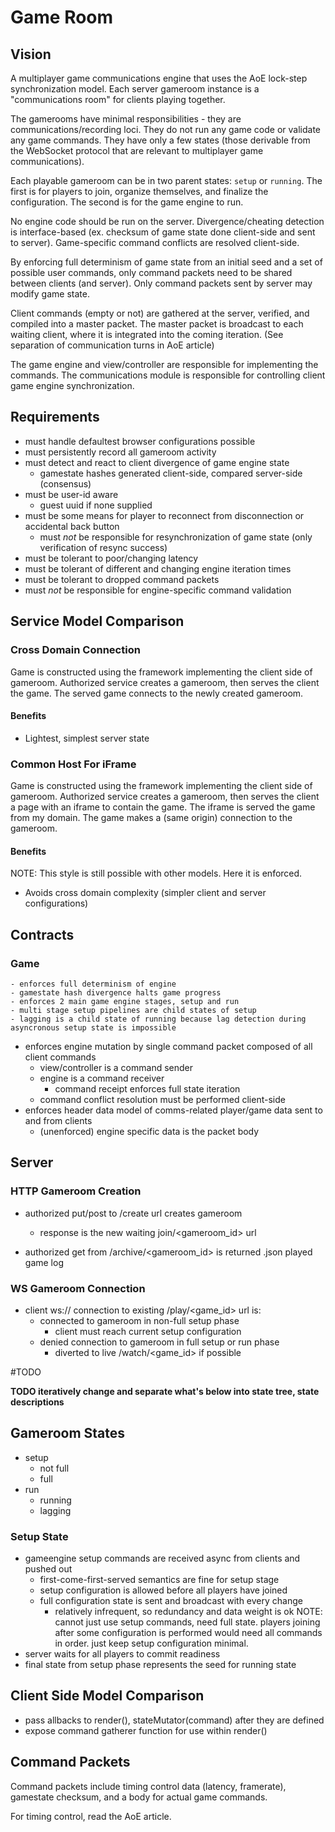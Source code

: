 # Game Room

## Vision

A multiplayer game communications engine that uses the AoE lock-step synchronization model.
Each server gameroom instance is a "communications room" for clients playing together.

The gamerooms have minimal responsibilities - they are communications/recording loci.
They do not run any game code or validate any game commands.
They have only a few states (those derivable from the WebSocket protocol that are relevant to multiplayer game communications).

Each playable gameroom can be in two parent states: `setup` or `running`.
The first is for players to join, organize themselves, and finalize the configuration.
The second is for the game engine to run.

No engine code should be run on the server.
Divergence/cheating detection is interface-based (ex. checksum of game state done client-side and sent to server).
Game-specific command conflicts are resolved client-side.

By enforcing full determinism of game state from an initial seed and a set of possible user commands, only command packets need to be shared between clients (and server).
Only command packets sent by server may modify game state.

Client commands (empty or not) are gathered at the server, verified, and compiled into a master packet.
The master packet is broadcast to each waiting client, where it is integrated into the coming iteration. (See separation of communication turns in AoE article)

The game engine and view/controller are responsible for implementing the commands.
The communications module is responsible for controlling client game engine synchronization.

## Requirements

- must handle defaultest browser configurations possible
- must persistently record all gameroom activity
- must detect and react to client divergence of game engine state
    - gamestate hashes generated client-side, compared server-side (consensus)
- must be user-id aware
    - guest uuid if none supplied
- must be some means for player to reconnect from disconnection or accidental back button
    - must *not* be responsible for resynchronization of game state (only verification of resync success)
- must be tolerant to poor/changing latency
- must be tolerant of different and changing engine iteration times
- must be tolerant to dropped command packets
- must *not* be responsible for engine-specific command validation

## Service Model Comparison

### Cross Domain Connection

Game is constructed using the framework implementing the client side of gameroom.
Authorized service creates a gameroom, then serves the client the game.
The served game connects to the newly created gameroom.

#### Benefits

- Lightest, simplest server state

### Common Host For iFrame

Game is constructed using the framework implementing the client side of gameroom.
Authorized service creates a gameroom, then serves the client a page with an iframe to contain the game.
The iframe is served the game from my domain.
The game makes a (same origin) connection to the gameroom.

#### Benefits

NOTE: This style is still possible with other models.  Here it is enforced.

- Avoids cross domain complexity (simpler client and server configurations)

## Contracts

### Game

    - enforces full determinism of engine
    - gamestate hash divergence halts game progress
    - enforces 2 main game engine stages, setup and run
    - multi stage setup pipelines are child states of setup
    - lagging is a child state of running because lag detection during asyncronous setup state is impossible
- enforces engine mutation by single command packet composed of all client commands
    - view/controller is a command sender
    - engine is a command receiver
        - command receipt enforces full state iteration
    - command conflict resolution must be performed client-side
- enforces header data model of comms-related player/game data sent to and from clients
    - (unenforced) engine specific data is the packet body

## Server

### HTTP Gameroom Creation

- authorized put/post to /create url creates gameroom
    - response is the new waiting join/<gameroom_id> url

- authorized get from /archive/<gameroom_id> is returned .json played game log

### WS Gameroom Connection

- client ws:// connection to existing /play/<game_id> url is:
    - connected to gameroom in non-full setup phase
        - client must reach current setup configuration
    - denied connection to gameroom in full setup or run phase
        - diverted to live /watch/<game_id> if possible

#TODO

**TODO iteratively change and separate what's below into state tree, state descriptions**

## Gameroom States

- setup
    - not full
    - full
- run
    - running
    - lagging


### Setup State

- gameengine setup commands are received async from clients and pushed out
    - first-come-first-served semantics are fine for setup stage
    - setup configuration is allowed before all players have joined
    - full configuration state is sent and broadcast with every change
        - relatively infrequent, so redundancy and data weight is ok
    NOTE: cannot just use setup commands, need full state.  players joining after some configuration is performed would need all commands in order.  just keep setup configuration minimal.
- server waits for all players to commit readiness
- final state from setup phase represents the seed for running state

## Client Side Model Comparison

- pass allbacks to render(), stateMutator(command) after they are defined
- expose command gatherer function for use within render()

## Command Packets

Command packets include timing control data (latency, framerate), gamestate checksum, and a body for actual game commands.

For timing control, read the AoE article.
